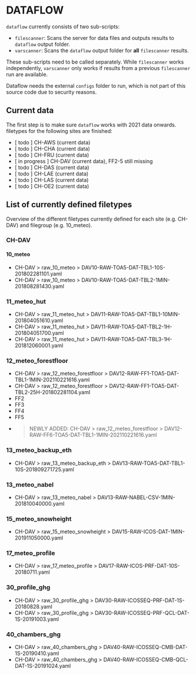 # DATAFLOW

`dataflow` currently consists of two sub-scripts:
- `filescanner`: Scans the server for data files and outputs results to `dataflow` output folder.
- `varscanner`: Scans the `dataflow` output folder for **all** `filescanner` results.

These sub-scripts need to be called separately. While `filescanner` works independently,
`varscanner` only works if results from a previous `filescanner` run are available.

Dataflow needs the external `configs` folder to run, which is not part of this source code
due to security reasons.

## Current data
The first step is to make sure `dataflow` works with 2021 data onwards. filetypes for
the following sites are finished:
- [ todo ] CH-AWS (current data)
- [ todo ] CH-CHA (current data)
- [ todo ] CH-FRU (current data)
- [ in progress ] CH-DAV (current data), FF2-5 still missing 
- [ todo ] CH-DAS (current data)
- [ todo ] CH-LAE (current data)
- [ todo ] CH-LAS (current data)
- [ todo ] CH-OE2 (current data)


## List of currently defined filetypes
Overview of the different filetypes currently defined for each site (e.g. CH-DAV) and
filegroup (e.g. 10_meteo).

### CH-DAV
#### 10_meteo
- CH-DAV > raw_10_meteo > DAV10-RAW-TOA5-DAT-TBL1-10S-201802281101.yaml
- CH-DAV > raw_10_meteo > DAV10-RAW-TOA5-DAT-TBL2-1MIN-201808281430.yaml
### 11_meteo_hut
- CH-DAV > raw_11_meteo_hut > DAV11-RAW-TOA5-DAT-TBL1-10MIN-201804051610.yaml
- CH-DAV > raw_11_meteo_hut > DAV11-RAW-TOA5-DAT-TBL2-1H-201804051700.yaml
- CH-DAV > raw_11_meteo_hut > DAV11-RAW-TOA5-DAT-TBL3-1H-201812060001.yaml
### 12_meteo_forestfloor
- CH-DAV > raw_12_meteo_forestfloor > DAV12-RAW-FF1-TOA5-DAT-TBL1-1MIN-202110221616.yaml
- CH-DAV > raw_12_meteo_forestfloor > DAV12-RAW-FF1-TOA5-DAT-TBL2-25H-201802281104.yaml
- FF2
- FF3
- FF4
- FF5
- > NEWLY ADDED: CH-DAV > raw_12_meteo_forestfloor > DAV12-RAW-FF6-TOA5-DAT-TBL1-1MIN-202110221616.yaml
### 13_meteo_backup_eth
- CH-DAV > raw_13_meteo_backup_eth > DAV13-RAW-TOA5-DAT-TBL1-10S-201809271725.yaml
### 13_meteo_nabel
- CH-DAV > raw_13_meteo_nabel > DAV13-RAW-NABEL-CSV-1MIN-201810040000.yaml
### 15_meteo_snowheight
- CH-DAV > raw_15_meteo_snowheight > DAV15-RAW-ICOS-DAT-1MIN-201911050000.yaml
### 17_meteo_profile
- CH-DAV > raw_17_meteo_profile > DAV17-RAW-ICOS-PRF-DAT-10S-20180711.yaml
### 30_profile_ghg
- CH-DAV > raw_30_profile_ghg > DAV30-RAW-ICOSSEQ-PRF-DAT-1S-20180828.yaml
- CH-DAV > raw_30_profile_ghg > DAV30-RAW-ICOSSEQ-PRF-QCL-DAT-1S-20191003.yaml
### 40_chambers_ghg
- CH-DAV > raw_40_chambers_ghg > DAV40-RAW-ICOSSEQ-CMB-DAT-1S-20190410.yaml
- CH-DAV > raw_40_chambers_ghg > DAV40-RAW-ICOSSEQ-CMB-QCL-DAT-1S-20191024.yaml
